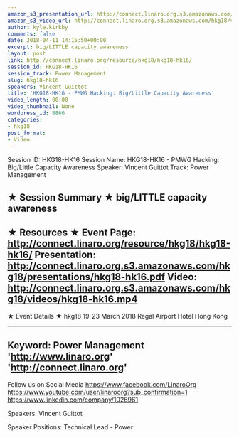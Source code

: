 ```yaml
---
amazon_s3_presentation_url: http://connect.linaro.org.s3.amazonaws.com/hkg18/presentations/hkg18-hk16.pdf
amazon_s3_video_url: http://connect.linaro.org.s3.amazonaws.com/hkg18/videos/hkg18-hk16.mp4
author: kyle.kirkby
comments: false
date: 2018-04-11 14:15:50+00:00
excerpt: big/LITTLE capacity awareness
layout: post
link: http://connect.linaro.org/resource/hkg18/hkg18-hk16/
session_id: HKG18-HK16
session_track: Power Management
slug: hkg18-hk16
speakers: Vincent Guittot
title: 'HKG18-HK16 - PMWG Hacking: Big/Little Capacity Awareness'
video_length: 00:00
video_thumbnail: None
wordpress_id: 8866
categories:
- hkg18
post_format:
- Video
---
```


Session ID: HKG18-HK16
Session Name: HKG18-HK16 - PMWG Hacking: Big/Little Capacity Awareness
Speaker: Vincent Guittot
Track: Power Management


★ Session Summary ★
big/LITTLE capacity awareness
---------------------------------------------------
★ Resources ★
Event Page: http://connect.linaro.org/resource/hkg18/hkg18-hk16/
Presentation: http://connect.linaro.org.s3.amazonaws.com/hkg18/presentations/hkg18-hk16.pdf
Video: http://connect.linaro.org.s3.amazonaws.com/hkg18/videos/hkg18-hk16.mp4
 ---------------------------------------------------
★ Event Details ★
hkg18
19-23 March 2018 
Regal Airport Hotel Hong Kong

---------------------------------------------------
Keyword: Power Management
'http://www.linaro.org'
'http://connect.linaro.org'
---------------------------------------------------
Follow us on Social Media
https://www.facebook.com/LinaroOrg
https://www.youtube.com/user/linaroorg?sub_confirmation=1
https://www.linkedin.com/company/1026961

Speakers: Vincent Guittot

Speaker Positions: Technical Lead - Power



